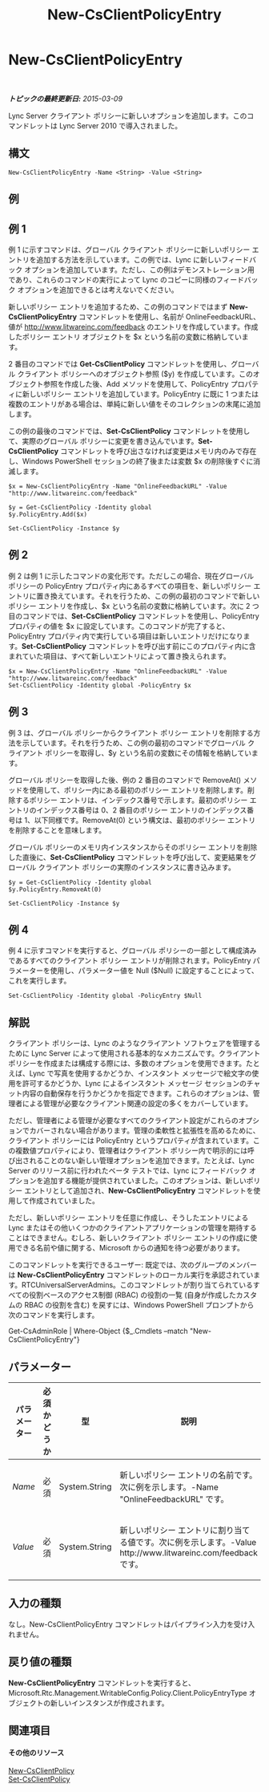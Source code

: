 ﻿---
title: New-CsClientPolicyEntry
TOCTitle: New-CsClientPolicyEntry
ms:assetid: e975d048-4911-4ae6-9446-2a6363726a4a
ms:mtpsurl: https://technet.microsoft.com/ja-jp/library/Gg399046(v=OCS.15)
ms:contentKeyID: 48274028
ms.date: 05/19/2016
mtps_version: v=OCS.15
ms.translationtype: HT
---

# New-CsClientPolicyEntry

 

_**トピックの最終更新日:** 2015-03-09_

Lync Server クライアント ポリシーに新しいオプションを追加します。このコマンドレットは Lync Server 2010 で導入されました。

## 構文

    New-CsClientPolicyEntry -Name <String> -Value <String>

## 例

## 例 1

例 1 に示すコマンドは、グローバル クライアント ポリシーに新しいポリシー エントリを追加する方法を示しています。この例では、Lync に新しいフィードバック オプションを追加しています。ただし、この例はデモンストレーション用であり、これらのコマンドの実行によって Lync のコピーに同様のフィードバック オプションを追加できるとは考えないでください。

新しいポリシー エントリを追加するため、この例のコマンドではまず **New-CsClientPolicyEntry** コマンドレットを使用し、名前が OnlineFeedbackURL、値が http://www.litwareinc.com/feedback のエントリを作成しています。作成したポリシー エントリ オブジェクトを $x という名前の変数に格納しています。

2 番目のコマンドでは **Get-CsClientPolicy** コマンドレットを使用し、グローバル クライアント ポリシーへのオブジェクト参照 ($y) を作成しています。このオブジェクト参照を作成した後、Add メソッドを使用して、PolicyEntry プロパティに新しいポリシー エントリを追加しています。PolicyEntry に既に 1 つまたは複数のエントリがある場合は、単純に新しい値をそのコレクションの末尾に追加します。

この例の最後のコマンドでは、**Set-CsClientPolicy** コマンドレットを使用して、実際のグローバル ポリシーに変更を書き込んでいます。**Set-CsClientPolicy** コマンドレットを呼び出さなければ変更はメモリ内のみで存在し、Windows PowerShell セッションの終了後または変数 $x の削除後すぐに消滅します。

    $x = New-CsClientPolicyEntry -Name "OnlineFeedbackURL" -Value "http://www.litwareinc.com/feedback"
    
    $y = Get-CsClientPolicy -Identity global
    $y.PolicyEntry.Add($x)
    
    Set-CsClientPolicy -Instance $y

## 例 2

例 2 は例 1 に示したコマンドの変化形です。ただしこの場合、現在グローバル ポリシーの PolicyEntry プロパティ内にあるすべての項目を、新しいポリシー エントリに置き換えています。それを行うため、この例の最初のコマンドで新しいポリシー エントリを作成し、$x という名前の変数に格納しています。次に 2 つ目のコマンドでは、**Set-CsClientPolicy** コマンドレットを使用し、PolicyEntry プロパティの値を $x に設定しています。このコマンドが完了すると、PolicyEntry プロパティ内で実行している項目は新しいエントリだけになります。**Set-CsClientPolicy** コマンドレットを呼び出す前にこのプロパティ内に含まれていた項目は、すべて新しいエントリによって置き換えられます。

    $x = New-CsClientPolicyEntry -Name "OnlineFeedbackURL" -Value "http://www.litwareinc.com/feedback"
    Set-CsClientPolicy -Identity global -PolicyEntry $x

## 例 3

例 3 は、グローバル ポリシーからクライアント ポリシー エントリを削除する方法を示しています。それを行うため、この例の最初のコマンドでグローバル クライアント ポリシーを取得し、$y という名前の変数にその情報を格納しています。

グローバル ポリシーを取得した後、例の 2 番目のコマンドで RemoveAt() メソッドを使用して、ポリシー内にある最初のポリシー エントリを削除します。削除するポリシー エントリは、インデックス番号で示します。最初のポリシー エントリのインデックス番号は 0、2 番目のポリシー エントリのインデックス番号は 1、以下同様です。RemoveAt(0) という構文は、最初のポリシー エントリを削除することを意味します。

グローバル ポリシーのメモリ内インスタンスからそのポリシー エントリを削除した直後に、**Set-CsClientPolicy** コマンドレットを呼び出して、変更結果をグローバル クライアント ポリシーの実際のインスタンスに書き込みます。

    $y = Get-CsClientPolicy -Identity global
    $y.PolicyEntry.RemoveAt(0)
    
    Set-CsClientPolicy -Instance $y 

## 例 4

例 4 に示すコマンドを実行すると、グローバル ポリシーの一部として構成済みであるすべてのクライアント ポリシー エントリが削除されます。PolicyEntry パラメーターを使用し、パラメーター値を Null ($Null) に設定することによって、これを実行します。

    Set-CsClientPolicy -Identity global -PolicyEntry $Null

## 解説

クライアント ポリシーは、Lync のようなクライアント ソフトウェアを管理するために Lync Server によって使用される基本的なメカニズムです。クライアント ポリシーを作成または構成する際には、多数のオプションを使用できます。たとえば、Lync で写真を使用するかどうか、インスタント メッセージで絵文字の使用を許可するかどうか、Lync によるインスタント メッセージ セッションのチャット内容の自動保存を行うかどうかを指定できます。これらのオプションは、管理者による管理が必要なクライアント関連の設定の多くをカバーしています。

ただし、管理者による管理が必要なすべてのクライアント設定がこれらのオプションでカバーされない場合があります。管理の柔軟性と拡張性を高めるために、クライアント ポリシーには PolicyEntry というプロパティが含まれています。この複数値プロパティにより、管理者はクライアント ポリシー内で明示的には呼び出されることのない新しい管理オプションを追加できます。たとえば、Lync Server のリリース前に行われたベータ テストでは、Lync にフィードバック オプションを追加する機能が提供されていました。このオプションは、新しいポリシー エントリとして追加され、**New-CsClientPolicyEntry** コマンドレットを使用して作成されていました。

ただし、新しいポリシー エントリを任意に作成し、そうしたエントリによる Lync またはその他いくつかのクライアントアプリケーションの管理を期待することはできません。むしろ、新しいクライアント ポリシー エントリの作成に使用できる名前や値に関する、Microsoft からの通知を待つ必要があります。

このコマンドレットを実行できるユーザー: 既定では、次のグループのメンバーは **New-CsClientPolicyEntry** コマンドレットのローカル実行を承認されています。RTCUniversalServerAdmins。このコマンドレットが割り当てられているすべての役割ベースのアクセス制御 (RBAC) の役割の一覧 (自身が作成したカスタムの RBAC の役割を含む) を戻すには、Windows PowerShell プロンプトから次のコマンドを実行します。

Get-CsAdminRole | Where-Object {$\_.Cmdlets –match "New-CsClientPolicyEntry"}

## パラメーター


<table>
<colgroup>
<col style="width: 25%" />
<col style="width: 25%" />
<col style="width: 25%" />
<col style="width: 25%" />
</colgroup>
<thead>
<tr class="header">
<th>パラメーター</th>
<th>必須かどうか</th>
<th>型</th>
<th>説明</th>
</tr>
</thead>
<tbody>
<tr class="odd">
<td><p><em>Name</em></p></td>
<td><p>必須</p></td>
<td><p>System.String</p></td>
<td><p>新しいポリシー エントリの名前です。次に例を示します。-Name &quot;OnlineFeedbackURL&quot; です。</p></td>
</tr>
<tr class="even">
<td><p><em>Value</em></p></td>
<td><p>必須</p></td>
<td><p>System.String</p></td>
<td><p>新しいポリシー エントリに割り当てる値です。次に例を示します。-Value http://www.litwareinc.com/feedback です。</p></td>
</tr>
</tbody>
</table>


## 入力の種類

なし。New-CsClientPolicyEntry コマンドレットはパイプライン入力を受け入れません。

## 戻り値の種類

**New-CsClientPolicyEntry** コマンドレットを実行すると、Microsoft.Rtc.Management.WritableConfig.Policy.Client.PolicyEntryType オブジェクトの新しいインスタンスが作成されます。

## 関連項目

#### その他のリソース

[New-CsClientPolicy](new-csclientpolicy.md)  
[Set-CsClientPolicy](set-csclientpolicy.md)


